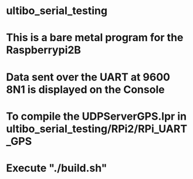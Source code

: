 # ultibo_serial_testing

# This is a bare metal program for the Raspberrypi2B
# Data sent over the UART at 9600 8N1 is displayed on the Console

# To compile the UDPServerGPS.lpr in ultibo_serial_testing/RPi2/RPi_UART_GPS

# Execute "./build.sh"

